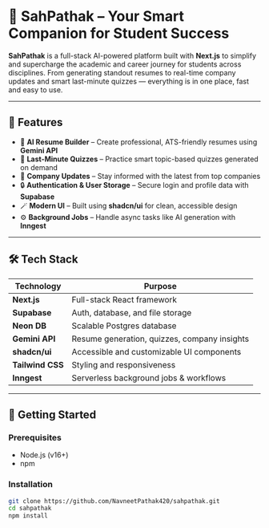 # 🚀 SahPathak – Your Smart Companion for Student Success

**SahPathak** is a full-stack AI-powered platform built with **Next.js** to simplify and supercharge the academic and career journey for students across disciplines. From generating standout resumes to real-time company updates and smart last-minute quizzes — everything is in one place, fast and easy to use.

---

## 🌟 Features

- 📝 **AI Resume Builder** – Create professional, ATS-friendly resumes using **Gemini API**
- 🧠 **Last-Minute Quizzes** – Practice smart topic-based quizzes generated on demand
- 📰 **Company Updates** – Stay informed with the latest from top companies
- 🔒 **Authentication & User Storage** – Secure login and profile data with **Supabase**
- 🪄 **Modern UI** – Built using **shadcn/ui** for clean, accessible design
- ⚙️ **Background Jobs** – Handle async tasks like AI generation with **Inngest**

---

## 🛠️ Tech Stack

| Technology     | Purpose                                         |
|----------------|-------------------------------------------------|
| **Next.js**    | Full-stack React framework                      |
| **Supabase**   | Auth, database, and file storage                |
| **Neon DB**    | Scalable Postgres database                      |
| **Gemini API** | Resume generation, quizzes, company insights    |
| **shadcn/ui**  | Accessible and customizable UI components       |
| **Tailwind CSS** | Styling and responsiveness                   |
| **Inngest**    | Serverless background jobs & workflows          |

---

## 🚀 Getting Started

### Prerequisites

- Node.js (v16+)
- npm 

### Installation

```bash
git clone https://github.com/NavneetPathak420/sahpathak.git
cd sahpathak
npm install

